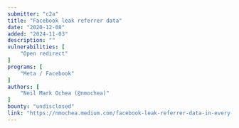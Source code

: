```yaml
---
submitter: "c2a"
title: "Facebook leak referrer data"
date: "2020-12-08"
added: "2024-11-03"
description: ""
vulnerabilities: [
    "Open redirect"
]
programs: [
    "Meta / Facebook"
]
authors: [
    "Neil Mark Ochea (@nmochea)"
]
bounty: "undisclosed"
link: "https://nmochea.medium.com/facebook-leak-referrer-data-in-every-sub-domain-48da5e505cf6"
---
```




